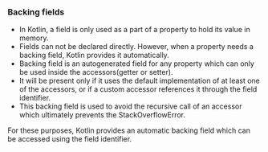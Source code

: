 ### Backing fields

* In Kotlin, a field is only used as a part of a property to hold its value in memory.
* Fields can not be declared directly. However, when a property needs a backing field, Kotlin provides it automatically.
* Backing field is an autogenerated field for any property which can only be used inside the accessors(getter or setter).
* It will be present only if it uses the default implementation of at least one of the accessors, or if a custom accessor references it through the field identifier.
* This backing field is used to avoid the recursive call of an accessor which ultimately prevents the StackOverflowError.

 For these purposes, Kotlin provides an automatic backing field which can be accessed using the field identifier.